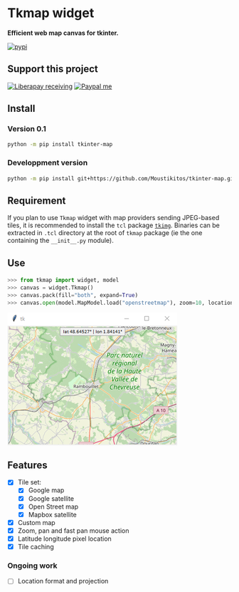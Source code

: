 # Tkmap widget

**Efficient web map canvas for tkinter.**

[![pypi](https://img.shields.io/pypi/l/tkinter-map.svg)](https://github.com/Moustikitos/tkinter-map/blob/master/LICENSE)

## Support this project

[![Liberapay receiving](https://img.shields.io/liberapay/goal/Toons?logo=liberapay)](https://liberapay.com/Toons/donate)
[![Paypal me](https://img.shields.io/badge/PayPal-00457C?logo=paypal&logoColor=white)](https://paypal.me/toons)

## Install

### Version 0.1

```bash
python -m pip install tkinter-map
```

### Developpment version

```bash
python -m pip install git+https://github.com/Moustikitos/tkinter-map.git@master
```

## Requirement

If you plan to use `Tkmap` widget with map providers sending JPEG-based tiles,
it is recommended to install the `tcl` package
[`tkimg`](https://sourceforge.net/projects/tkimg/). Binaries can be extracted
in `.tcl` directory at the root of `tkmap` package (ie the one containing the
`__init__.py` module).

## Use

```python
>>> from tkmap import widget, model
>>> canvas = widget.Tkmap()
>>> canvas.pack(fill="both", expand=True)
>>> canvas.open(model.MapModel.load("openstreetmap"), zoom=10, location=(48.645272, 1.841411))
```

![Tkmap widget](https://raw.githubusercontent.com/Moustikitos/tkinter-map/master/img/widget.png)

## Features

- [x] Tile set:
    * [x] Google map
    * [x] Google satellite
    * [x] Open Street map
    * [x] Mapbox satellite
- [x] Custom map
- [x] Zoom, pan and fast pan mouse action
- [x] Latitude longitude pixel location
- [x] Tile caching

### Ongoing work

- [ ] Location format and projection
